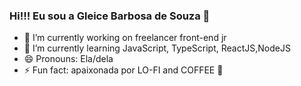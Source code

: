 ### Hi!!! Eu sou a Gleice Barbosa de Souza 👋

<!--
**gleicebsouza/gleicebsouza** is a ✨ _special_ ✨ repository because its `README.md` (this file) appears on your GitHub profile.

-->
- 🔭 I’m currently working on freelancer front-end jr
- 🌱 I’m currently learning JavaScript, TypeScript, ReactJS,NodeJS
- 😄 Pronouns: Ela/dela
- ⚡ Fun fact: apaixonada por LO-FI and COFFEE 💜


